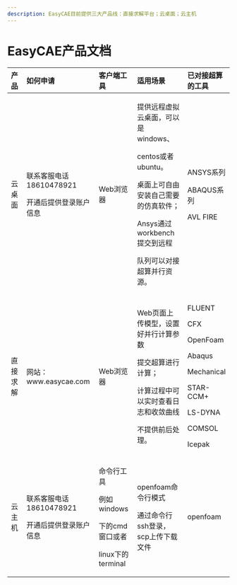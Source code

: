 ```yaml
---
description: EasyCAE目前提供三大产品线：直接求解平台；云桌面；云主机
---
```


# EasyCAE产品文档

<table>
  <thead>
    <tr>
      <th style="text-align:left">&#x4EA7;&#x54C1;</th>
      <th style="text-align:left">&#x5982;&#x4F55;&#x7533;&#x8BF7;</th>
      <th style="text-align:left">&#x5BA2;&#x6237;&#x7AEF;&#x5DE5;&#x5177;</th>
      <th style="text-align:left">&#x9002;&#x7528;&#x573A;&#x666F;</th>
      <th style="text-align:left">&#x5DF2;&#x5BF9;&#x63A5;&#x8D85;&#x7B97;
        <br />&#x7684;&#x5DE5;&#x5177;</th>
    </tr>
  </thead>
  <tbody>
    <tr>
      <td style="text-align:left">&#x4E91;&#x684C;&#x9762;</td>
      <td style="text-align:left">
        <p>&#x8054;&#x7CFB;&#x5BA2;&#x670D;&#x7535;&#x8BDD;18610478921</p>
        <p>&#x5F00;&#x901A;&#x540E;&#x63D0;&#x4F9B;&#x767B;&#x5F55;&#x8D26;&#x6237;&#x4FE1;&#x606F;</p>
      </td>
      <td style="text-align:left">Web&#x6D4F;&#x89C8;&#x5668;</td>
      <td style="text-align:left">
        <p>&#x63D0;&#x4F9B;&#x8FDC;&#x7A0B;&#x865A;&#x62DF;&#x4E91;&#x684C;&#x9762;&#xFF0C;&#x53EF;&#x4EE5;&#x662F;windows&#x3001;</p>
        <p>centos&#x6216;&#x8005;ubuntu&#x3002;</p>
        <p>&#x684C;&#x9762;&#x4E0A;&#x53EF;&#x81EA;&#x7531;&#x5B89;&#x88C5;&#x81EA;&#x5DF1;&#x9700;&#x8981;&#x7684;&#x4EFF;&#x771F;&#x8F6F;&#x4EF6;&#xFF1B;</p>
        <p>Ansys&#x901A;&#x8FC7;workbench&#x63D0;&#x4EA4;&#x5230;&#x8FDC;&#x7A0B;</p>
        <p>&#x961F;&#x5217;&#x53EF;&#x4EE5;&#x5BF9;&#x63A5;&#x8D85;&#x7B97;&#x5E76;&#x884C;&#x8D44;&#x6E90;&#x3002;</p>
      </td>
      <td style="text-align:left">
        <p>ANSYS&#x7CFB;&#x5217;</p>
        <p>ABAQUS&#x7CFB;&#x5217;</p>
        <p>AVL FIRE</p>
      </td>
    </tr>
    <tr>
      <td style="text-align:left">&#x76F4;&#x63A5;&#x6C42;&#x89E3;</td>
      <td style="text-align:left">&#x7F51;&#x7AD9;&#xFF1A;www.easycae.com</td>
      <td style="text-align:left">Web&#x6D4F;&#x89C8;&#x5668;</td>
      <td style="text-align:left">
        <p>Web&#x9875;&#x9762;&#x4E0A;&#x4F20;&#x6A21;&#x578B;&#xFF0C;&#x8BBE;&#x7F6E;&#x597D;&#x5E76;&#x884C;&#x8BA1;&#x7B97;&#x53C2;&#x6570;</p>
        <p>&#x63D0;&#x4EA4;&#x8D85;&#x7B97;&#x8FDB;&#x884C;&#x8BA1;&#x7B97;&#xFF1B;</p>
        <p>&#x8BA1;&#x7B97;&#x8FC7;&#x7A0B;&#x4E2D;&#x53EF;&#x4EE5;&#x5B9E;&#x65F6;&#x67E5;&#x770B;&#x65E5;&#x5FD7;&#x548C;&#x6536;&#x655B;&#x66F2;&#x7EBF;</p>
        <p>&#x4E0D;&#x63D0;&#x4F9B;&#x524D;&#x540E;&#x5904;&#x7406;&#x3002;</p>
      </td>
      <td style="text-align:left">
        <p>FLUENT</p>
        <p>CFX</p>
        <p>OpenFoam</p>
        <p>Abaqus</p>
        <p>Mechanical</p>
        <p>STAR-CCM+</p>
        <p>LS-DYNA</p>
        <p>COMSOL</p>
        <p>Icepak</p>
      </td>
    </tr>
    <tr>
      <td style="text-align:left">&#x4E91;&#x4E3B;&#x673A;</td>
      <td style="text-align:left">
        <p>&#x8054;&#x7CFB;&#x5BA2;&#x670D;&#x7535;&#x8BDD;18610478921</p>
        <p>&#x5F00;&#x901A;&#x540E;&#x63D0;&#x4F9B;&#x767B;&#x5F55;&#x8D26;&#x6237;&#x4FE1;&#x606F;</p>
      </td>
      <td style="text-align:left">
        <p>&#x547D;&#x4EE4;&#x884C;&#x5DE5;&#x5177;</p>
        <p>&#x4F8B;&#x5982;windows</p>
        <p>&#x4E0B;&#x7684;cmd&#x7A97;&#x53E3;&#x6216;&#x8005;</p>
        <p>linux&#x4E0B;&#x7684;terminal</p>
      </td>
      <td style="text-align:left">
        <p>openfoam&#x547D;&#x4EE4;&#x884C;&#x6A21;&#x5F0F;</p>
        <p>&#x901A;&#x8FC7;&#x547D;&#x4EE4;&#x884C;ssh&#x767B;&#x5F55;&#xFF0C;scp&#x4E0A;&#x4F20;&#x4E0B;&#x8F7D;&#x6587;&#x4EF6;</p>
      </td>
      <td style="text-align:left">openfoam</td>
    </tr>
  </tbody>
</table>





